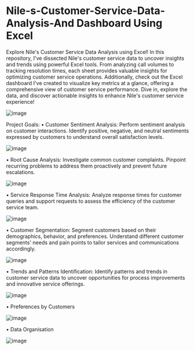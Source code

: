 # Nile-s-Customer-Service-Data-Analysis-And Dashboard Using Excel
Explore Nile's Customer Service Data Analysis using Excel! In this repository, I've dissected Nile's customer service data to uncover insights and trends using powerful Excel tools. From analyzing call volumes to tracking resolution times, each sheet provides valuable insights for optimizing customer service operations. Additionally, check out the Excel dashboard I've created to visualize key metrics at a glance, offering a comprehensive view of customer service performance. Dive in, explore the data, and discover actionable insights to enhance Nile's customer service experience!

![image](https://github.com/SumitTiwari1/Nile-s-Customer-Service-Data-Analysis-Dashboard/assets/167782156/d1740fb1-b839-4904-99ce-25d59d137589)

Project Goals:
• Customer Sentiment Analysis: 
Perform sentiment analysis on customer 
interactions. Identify positive, negative, and neutral sentiments expressed by 
customers to understand overall satisfaction levels.

![image](https://github.com/SumitTiwari1/Nile-s-Customer-Service-Data-Analysis-Dashboard/assets/167782156/67655067-f345-41af-90d3-5b7ee63cdd8a)

• Root Cause Analysis: 
Investigate common customer complaints. Pinpoint 
recurring problems to address them proactively and prevent future 
escalations.

![image](https://github.com/SumitTiwari1/Nile-s-Customer-Service-Data-Analysis-Dashboard/assets/167782156/8becf6e0-c54d-449d-a7ec-704d3fa6031c)

• Service Response Time Analysis: 
Analyze response times for customer 
queries and support requests to assess the efficiency of the customer service 
team.

![image](https://github.com/SumitTiwari1/Nile-s-Customer-Service-Data-Analysis-Dashboard/assets/167782156/6b374026-d718-4eff-b02d-55036662ebda)

• Customer Segmentation: 
Segment customers based on their demographics, 
behavior, and preferences. Understand different customer segments' needs 
and pain points to tailor services and communications accordingly.

![image](https://github.com/SumitTiwari1/Nile-s-Customer-Service-Data-Analysis-Dashboard/assets/167782156/740a10a6-33ba-4c7a-b8a6-fcc3ae0a1b9e)

• Trends and Patterns Identification: 
Identify patterns and trends in customer 
service data to uncover opportunities for process improvements and 
innovative service offerings.

![image](https://github.com/SumitTiwari1/Nile-s-Customer-Service-Data-Analysis-Dashboard/assets/167782156/a8b48ae0-0c9b-482d-b3d8-3b5b0a8f7270)

• Preferences by Customers

![image](https://github.com/SumitTiwari1/Nile-s-Customer-Service-Data-Analysis-Dashboard/assets/167782156/8130be16-78ab-439f-8e0f-474c0503fbd3)

• Data Organisation

![image](https://github.com/SumitTiwari1/Nile-s-Customer-Service-Data-Analysis-Dashboard/assets/167782156/d94ef0c6-6338-4da3-b308-7c2b474aa8dd)


